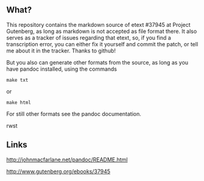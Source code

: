 ## What?

This repository contains the markdown source of
etext #37945 at Project Gutenberg, as long as markdown
is not accepted as file format there. It also serves
as a tracker of issues regarding that etext, so, if
you find a transcription error, you can either fix it
yourself and commit the patch, or tell me about it in
the tracker. Thanks to github!

But you also can generate other formats from the source,
as long as you have pandoc installed, using the commands

    make txt

or

    make html

For still other formats see the pandoc documentation.

rwst

## Links

http://johnmacfarlane.net/pandoc/README.html

http://www.gutenberg.org/ebooks/37945
